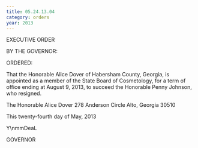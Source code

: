 ```yaml
---
title: 05.24.13.04
category: orders
year: 2013
---
```

 

EXECUTIVE ORDER

BY THE GOVERNOR:

ORDERED:

That the Honorable Alice Dover of Habersham County, Georgia, is
appointed as a member of the State Board of Cosmetology, for a
term of office ending at August 9, 2013, to succeed the Honorable
Penny Johnson, who resigned.

The Honorable Alice Dover
278 Anderson Circle
Alto, Georgia 30510

This twenty-fourth day of May, 2013

Y\nmmDeaL

GOVERNOR

